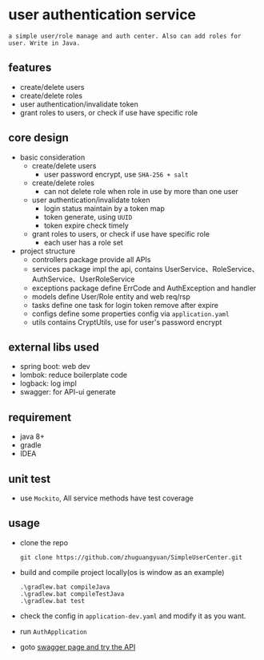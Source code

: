# user authentication service

`a simple user/role manage and auth center. Also can add roles for user. Write in Java.`

## features

- create/delete users
- create/delete roles
- user authentication/invalidate token
- grant roles to users, or check if use have specific role

## core design
- basic consideration
  - create/delete users
      - user password encrypt, use `SHA-256 + salt`
  - create/delete roles
      - can not delete role when role in use by more than one user
  - user authentication/invalidate token
      - login status maintain by a token map
      - token generate, using `UUID`
      - token expire check timely
  - grant roles to users, or check if use have specific role
      - each user has a role set
- project structure
  - controllers package provide all APIs
  - services package impl the api, contains UserService、RoleService、AuthService、UserRoleService
  - exceptions package define ErrCode and AuthException and handler
  - models define User/Role entity and web req/rsp
  - tasks define one task for login token remove after expire
  - configs define some properties config via `application.yaml`
  - utils contains CryptUtils, use for user's password encrypt 


## external libs used
- spring boot: web dev
- lombok: reduce boilerplate code
- logback: log impl
- swagger: for API-ui generate

## requirement

- java 8+
- gradle
- IDEA

## unit test
- use `Mockito`, All service methods have test coverage

## usage

- clone the repo

  ```shell
  git clone https://github.com/zhuguangyuan/SimpleUserCenter.git
  ```

- build and compile project locally(os is window as an example)
  ```shell
  .\gradlew.bat compileJava
  .\gradlew.bat compileTestJava
  .\gradlew.bat test
  ```
- check the config in `application-dev.yaml` and modify it as you want.
- run `AuthApplication`
- goto [swagger page and try the API](http://localhost:8080/swagger-ui/index.html)
